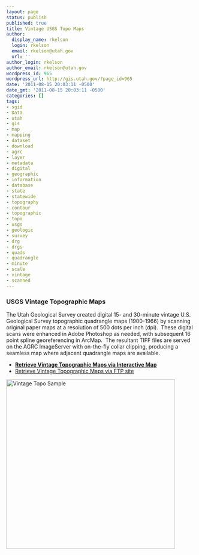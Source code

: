 ```yaml
---
layout: page
status: publish
published: true
title: Vintage USGS Topo Maps
author:
  display_name: rkelson
  login: rkelson
  email: rkelson@utah.gov
  url: ''
author_login: rkelson
author_email: rkelson@utah.gov
wordpress_id: 965
wordpress_url: http://gis.utah.gov/?page_id=965
date: '2011-08-15 20:03:11 -0500'
date_gmt: '2011-08-15 20:03:11 -0500'
categories: []
tags:
- sgid
- Data
- utah
- gis
- map
- mapping
- dataset
- download
- agrc
- layer
- metadata
- digital
- geographic
- information
- database
- state
- statewide
- topography
- contour
- topographic
- topo
- usgs
- geologic
- survey
- drg
- drgs
- quads
- quadrangle
- minute
- scale
- vintage
- scanned
---
```

<h3>USGS Vintage Topographic Maps</h3>
<p>The Utah Geological Survey created digital 15- and 30-minute vintage U.S. Geological Survey topographic quadrangle maps (1900-1966) by scanning original paper maps at a resolution of 500 dots per inch (dpi).  These digital scans were enhanced in Adobe Photoshop as needed, with subsequent 16 point spline georeferencing in ArcMap.  The resultant TIFF files are served on the AGRC ImageServer with on-the-fly collar clipping, producing a seamless map where adjacent quadrangle maps are available.</p>
<ul>
<li><strong><a href="http://raster.utah.gov/?cat=Vintage%20Topographic%20Map" target="_blank">Retrieve Vintage Topographic Maps via Interactive Map</a></strong></li>
<li><a href="ftp://ftp.agrc.utah.gov/Imagery/DRG_Vintage/" target="_blank">Retrieve Vintage Topographic Maps via FTP site</a></li>
</ul>
<p><img title="Vintage Topo Example" src="http://gis.utah.gov/wp-content/uploads/Vintage_DRG.png" alt="Vintage Topo Sample" width="450" height="450" /></p>
